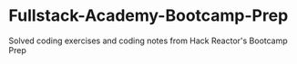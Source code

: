 # Fullstack-Academy-Bootcamp-Prep
Solved coding exercises and coding notes from Hack Reactor's Bootcamp Prep
